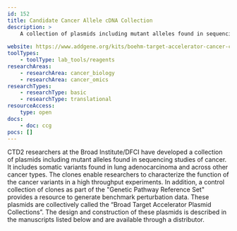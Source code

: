 ```yaml
---
id: 152
title: Candidate Cancer Allele cDNA Collection
description: >
    A collection of plasmids including mutant alleles found in sequencing studies of cancer. It includes somatic variants found in lung adenocarcinoma and across other cancer types. 
    
website: https://www.addgene.org/kits/boehm-target-accelerator-cancer-collection/
toolTypes:
    - toolType: lab_tools/reagents
researchAreas:
    - researchArea: cancer_biology
    - researchArea: cancer_omics
researchTypes:
    - researchType: basic
    - researchType: translational
resourceAccess:
    type: open
docs:
    - doc: ccg
pocs: []        
---
```

CTD2 researchers at the Broad Institute/DFCI have developed a collection of plasmids including mutant alleles found in sequencing studies of cancer. It includes somatic variants found in lung adenocarcinoma and across other cancer types. The clones enable researchers to characterize the function of the cancer variants in a high throughput experiments. In addition, a control collection of clones as part of the "Genetic Pathway Reference Set" provides a resource to generate benchmark perturbation data. These plasmids are collectively called the “Broad Target Accelerator Plasmid Collections”. The design and construction of these plasmids is described in the manuscripts listed below and are available through a distributor.
